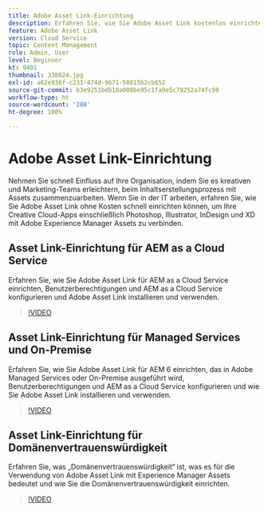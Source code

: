 ```yaml
---
title: Adobe Asset Link-Einrichtung
description: Erfahren Sie, wie Sie Adobe Asset Link kostenlos einrichten, wodurch Ihre Creative Cloud-Apps wie Photoshop, Illustrator, InDesign und XD mit Adobe Experience Manager Assets verbunden werden.
feature: Adobe Asset Link
version: Cloud Service
topic: Content Management
role: Admin, User
level: Beginner
kt: 9401
thumbnail: 338824.jpg
exl-id: a62e936f-c231-474d-9671-58815b2cb652
source-git-commit: b3e9251bdb18a008be95c1fa9e5c79252a74fc98
workflow-type: ht
source-wordcount: '208'
ht-degree: 100%

---
```


# Adobe Asset Link-Einrichtung

Nehmen Sie schnell Einfluss auf Ihre Organisation, indem Sie es kreativen und Marketing-Teams erleichtern, beim Inhaltserstellungsprozess mit Assets zusammenzuarbeiten. Wenn Sie in der IT arbeiten, erfahren Sie, wie Sie Adobe Asset Link ohne Kosten schnell einrichten können, um Ihre Creative Cloud-Apps einschließlich Photoshop, Illustrator, InDesign und XD mit Adobe Experience Manager Assets zu verbinden.

## Asset Link-Einrichtung für AEM as a Cloud Service

Erfahren Sie, wie Sie Adobe Asset Link für AEM as a Cloud Service einrichten, Benutzerberechtigungen und AEM as a Cloud Service konfigurieren und Adobe Asset Link installieren und verwenden.

>[!VIDEO](https://video.tv.adobe.com/v/338824?quality=12&learn=on)

## Asset Link-Einrichtung für Managed Services und On-Premise

Erfahren Sie, wie Sie Adobe Asset Link für AEM 6 einrichten, das in Adobe Managed Services oder On-Premise ausgeführt wird, Benutzerberechtigungen und AEM as a Cloud Service konfigurieren und wie Sie Adobe Asset Link installieren und verwenden.

>[!VIDEO](https://video.tv.adobe.com/v/338823?quality=12&learn=on)


## Asset Link-Einrichtung für Domänenvertrauenswürdigkeit

Erfahren Sie, was „Domänenvertrauenswürdigkeit“ ist, was es für die Verwendung von Adobe Asset Link mit Experience Manager Assets bedeutet und wie Sie die Domänenvertrauenswürdigkeit einrichten.

>[!VIDEO](https://video.tv.adobe.com/v/338825?quality=12&learn=on)
